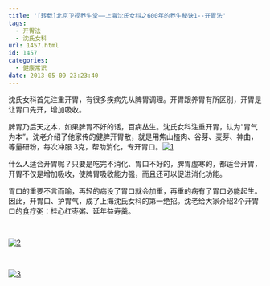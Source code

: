 ```yaml
---
title: '[转载]北京卫视养生堂——上海沈氏女科之600年的养生秘诀1--开胃法'
tags:
  - 开胃法
  - 沈氏女科
url: 1457.html
id: 1457
categories:
  - 健康常识
date: 2013-05-09 23:23:40
---
```


沈氏女科首先注重开胃，有很多疾病先从脾胃调理。开胃跟养胃有所区别，开胃是让胃口先开，增加吸收。  
  
脾胃乃后天之本，如果脾胃不好的话，百病丛生。沈氏女科注重开胃，认为“胃气为本”。沈老介绍了他家传的健脾开胃散，就是用焦山楂肉、谷芽、麦芽、神曲，等量研粉，每次冲服 3克，帮助消化，专开胃口。[![1](https://res.cloudinary.com/lhybaobei/image/upload/h_240,w_300/v1563853274/113_cmw6i0.jpg)](http://smile.itcao.com/wp-content/uploads/113.jpg)  
  
  
  
什么人适合开胃呢？只要是吃完不消化、胃口不好的，脾胃虚寒的，都适合开胃，开胃不仅是增加吸收，使脾胃吸收能力强，而且还可以促进消化功能。  
  
胃口的重要不言而喻，再轻的病没了胃口就会加重，再重的病有了胃口必能起生。因此，开胃口、护胃气，成了上海沈氏女科的第一绝招。沈老给大家介绍2个开胃口的食疗粥：桂心红枣粥、延年益寿羹。  
  
   
  
[![2](https://res.cloudinary.com/lhybaobei/image/upload/h_240,w_300/v1563853183/213_knrsek.jpg)](http://smile.itcao.com/wp-content/uploads/213.jpg)  
  
   
  
[![3](https://res.cloudinary.com/lhybaobei/image/upload/h_240,w_300/v1563853181/310_bxzeuo.jpg)](http://smile.itcao.com/wp-content/uploads/310.jpg)